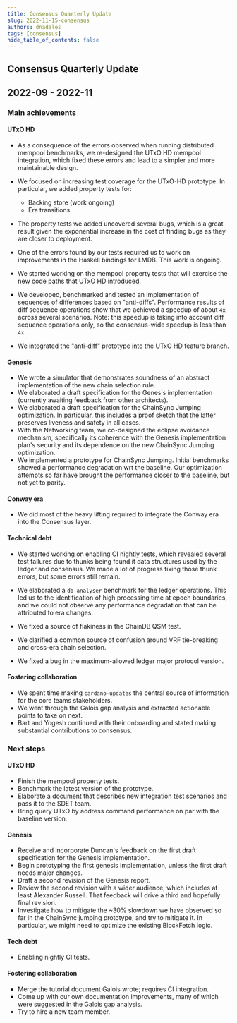 ```yaml
---
title: Consensus Quarterly Update
slug: 2022-11-15-consensus
authors: dnadales
tags: [consensus]
hide_table_of_contents: false
---
```


## Consensus Quarterly Update
## 2022-09 - 2022-11

### Main achievements

#### UTxO HD

- As a consequence of the errors observed when running distributed mempool
  benchmarks, we re-designed the UTxO HD mempool integration, which fixed these
  errors and lead to a simpler and more maintainable design.

- We focused on increasing test coverage for the UTxO-HD prototype. In
  particular, we added property tests for:
  - Backing store (work ongoing)
  - Era transitions

- The property tests we added uncovered several bugs, which is a great result
  given the exponential increase in the cost of finding bugs as they are closer
  to deployment.

- One of the errors found by our tests required us to work on improvements in
  the Haskell bindings for LMDB. This work is ongoing.

- We started working on the mempool property tests that will exercise the new
  code paths that UTxO HD introduced.

- We developed, benchmarked and tested an implementation of sequences of
  differences based on "anti-diffs". Performance results of diff sequence
  operations show that we achieved a speedup of about `4x` across several
  scenarios. Note: this speedup is taking into account diff sequence operations
  only, so the consensus-wide speedup is less than `4x`.

- We integrated the "anti-diff" prototype into the UTxO HD feature branch.

#### Genesis

- We wrote a simulator that demonstrates soundness of an abstract implementation
  of the new chain selection rule.
- We elaborated a draft specification for the Genesis implementation (currently
  awaiting feedback from other architects).
- We elaborated a draft specification for the ChainSync Jumping optimization. In
  particular, this includes a proof sketch that the latter preserves liveness
  and safety in all cases.
- With the Networking team, we co-designed the eclipse avoidance mechanism,
  specifically its coherence with the Genesis implementation plan's security
  and its dependence on the new ChainSync Jumping optimization.
- We implemented a prototype for ChainSync Jumping. Initial benchmarks showed a
  performance degradation wrt the baseline. Our optimization attempts so far
  have brought the performance closer to the baseline, but not yet to parity.

#### Conway era

- We did most of the heavy lifting required to integrate the Conway era into the
  Consensus layer.

#### Technical debt

- We started working on enabling CI nightly tests, which revealed several test
  failures due to thunks being found it data structures used by the ledger and
  consensus. We made a lot of progress fixing those thunk errors, but some
  errors still remain.

- We elaborated a `db-analyser` benchmark for the ledger operations. This led us
  to the identification of high processing time at epoch boundaries, and we
  could not observe any performance degradation that can be attributed to era
  changes.

- We fixed a source of flakiness in the ChainDB QSM test.

- We clarified a common source of confusion around VRF tie-breaking and
  cross-era chain selection.

- We fixed a bug in the maximum-allowed ledger major protocol version.

#### Fostering collaboration

- We spent time making `cardano-updates` the central source of information for
  the core teams stakeholders.
- We went through the Galois gap analysis and extracted actionable points to
  take on next.
- Bart and Yogesh continued with their onboarding and stated making substantial
  contributions to consensus.

### Next steps

#### UTxO HD

- Finish the mempool property tests.
- Benchmark the latest version of the prototype.
- Elaborate a document that describes new integration test scenarios and pass it
  to the SDET team.
- Bring query UTxO by address command performance on par with the baseline
  version.

#### Genesis

- Receive and incorporate Duncan's feedback on the first draft specification for
  the Genesis implementation.
- Begin prototyping the first genesis implementation, unless the first draft
  needs major changes.
- Draft a second revision of the Genesis report.
- Review the second revision with a wider audience, which includes at least
  Alexander Russell. That feedback will drive a third and hopefully final
  revision.
- Investigate how to mitigate the ~30% slowdown we have observed so far in the
  ChainSync jumping prototype, and try to mitigate it. In particular, we might
  need to optimize the existing BlockFetch logic.

#### Tech debt

- Enabling nightly CI tests.

#### Fostering collaboration

- Merge the tutorial document Galois wrote; requires CI integration.
- Come up with our own documentation improvements, many of which were suggested
  in the Galois gap analysis.
- Try to hire a new team member.

